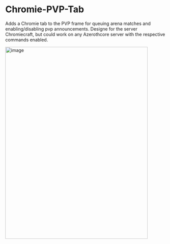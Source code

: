 # Chromie-PVP-Tab
Adds a Chromie tab to the PVP frame for queuing arena matches and enabling/disabling pvp announcements. Designe for the server Chromiecraft, but could work on any Azerothcore server with the respective commands enabled.



<img width="447" height="603" alt="image" src="https://github.com/user-attachments/assets/f11302f0-361b-4a22-96a5-93e391add1d2" />
